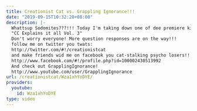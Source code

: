 ```yaml
---
title: Creationist Cat vs. Grappling Ignorance!!!
date: "2019-09-15T10:32:20+08:00"
description: |-
  Whattsup Sodomites???!!! Today I'm taking down one of dee premiere kingpins inside da whole freaking sodomite-atheist conspiracy. Da mysterious and elusive GRAPPLING IGNORANCE. Will diss idiot prevail? Nope. Cuz sodomites never win, or at least very rarely.
  "CC Explains it all Vol. 3"
  Don't worry everyone! More question responses are on the way!!!
  follow me on twitter you twats:
  http://twitter.com/#!/creationistcat
  and make friends wid me on facebook you cat-stalking psycho losers!!!
  http://www.facebook.com/#!/profile.php?id=100002430513992
  And check out GrapplingIgnorance!
  http://www.youtube.com/user/GrapplingIgnorance
url: /creationistcat/Wza1xhYoDYE/
providers:
  youtube:
    id: Wza1xhYoDYE
type: video
---
```

